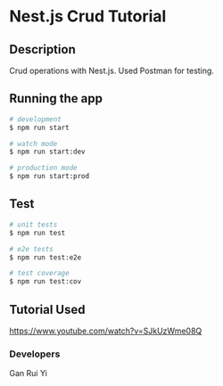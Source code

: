 # Nest.js Crud Tutorial

## Description

Crud operations with Nest.js. Used Postman for testing.

## Running the app

```bash
# development
$ npm run start

# watch mode
$ npm run start:dev

# production mode
$ npm run start:prod
```

## Test

```bash
# unit tests
$ npm run test

# e2e tests
$ npm run test:e2e

# test coverage
$ npm run test:cov
```

## Tutorial Used
https://www.youtube.com/watch?v=SJkUzWme08Q

### Developers
Gan Rui Yi

